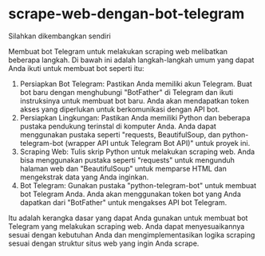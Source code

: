 # scrape-web-dengan-bot-telegram
Silahkan dikembangkan sendiri

Membuat bot Telegram untuk melakukan scraping web melibatkan beberapa langkah. Di bawah ini adalah langkah-langkah umum yang dapat Anda ikuti untuk membuat bot seperti itu:
1. Persiapkan Bot Telegram:
   Pastikan Anda memiliki akun Telegram.
   Buat bot baru dengan menghubungi "BotFather" di Telegram dan ikuti instruksinya untuk membuat bot baru. Anda akan mendapatkan token akses yang diperlukan
   untuk berkomunikasi dengan API bot.
3. Persiapkan Lingkungan:
   Pastikan Anda memiliki Python dan beberapa pustaka pendukung terinstal di komputer Anda. Anda dapat menggunakan pustaka seperti "requests, BeautifulSoup,
   dan python-telegram-bot (wrapper API untuk Telegram Bot API)" untuk proyek ini.
4. Scraping Web:
   Tulis skrip Python untuk melakukan scraping web. Anda bisa menggunakan pustaka seperti "requests" untuk mengunduh halaman web dan "BeautifulSoup" untuk
   memparse HTML dan mengekstrak data yang Anda inginkan.
5. Bot Telegram:
   Gunakan pustaka "python-telegram-bot" untuk membuat bot Telegram Anda. Anda akan menggunakan token bot yang Anda dapatkan dari "BotFather" untuk mengakses
   API bot Telegram.

Itu adalah kerangka dasar yang dapat Anda gunakan untuk membuat bot Telegram yang melakukan scraping web. Anda dapat menyesuaikannya sesuai dengan kebutuhan
Anda dan mengimplementasikan logika scraping sesuai dengan struktur situs web yang ingin Anda scrape.

